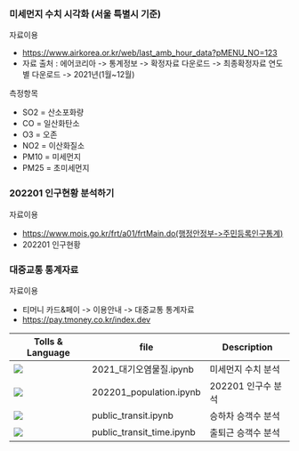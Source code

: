 ### 미세먼지 수치 시각화 (서울 특별시 기준)

자료이용
- https://www.airkorea.or.kr/web/last_amb_hour_data?pMENU_NO=123
- 자료 출처 : 에어코리아 -> 통계정보 -> 확정자료 다운로드 -> 최종확정자료 연도별 다운로드 -> 2021년(1월~12월)

측정항목
- SO2 = 산소포화량
- CO = 일산화탄소
- O3 = 오존
- NO2 = 이산화질소
- PM10 = 미세먼지
- PM25 = 초미세먼지


### 202201 인구현황 분석하기

자료이용
- https://www.mois.go.kr/frt/a01/frtMain.do(행정안정부->주민등록인구통계)
- 202201 인구현황

### 대중교통 통계자료


자료이용
- 티머니 카드&페이 -> 이용안내 -> 대중교통 통계자료
- https://pay.tmoney.co.kr/index.dev

| Tolls & Language | file | Description |
| ------ | ------ | ------ |
| <img src="https://img.shields.io/badge/Python-3776AB?style=flat-square&logo=Python&logoColor=white"/></a> | 2021_대기오염물질.ipynb | 미세먼지 수치 분석 |
| <img src="https://img.shields.io/badge/Python-3776AB?style=flat-square&logo=Python&logoColor=white"/></a> | 202201_population.ipynb | 202201 인구수 분석 |
| <img src="https://img.shields.io/badge/Python-3776AB?style=flat-square&logo=Python&logoColor=white"/></a> | public_transit.ipynb | 승하차 승객수 분석 |
| <img src="https://img.shields.io/badge/Python-3776AB?style=flat-square&logo=Python&logoColor=white"/></a> | public_transit_time.ipynb | 출퇴근 승객수 분석 |

